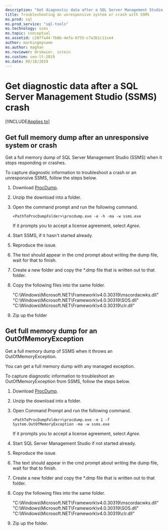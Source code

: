 ```yaml
---
description: "Get diagnostic data after a SQL Server Management Studio (SSMS) crash"
title: Troubleshooting an unresponsive system or crash with SSMS
ms.prod: sql
ms.prod_service: "sql-tools"
ms.technology: ssms
ms.topic: conceptual
ms.assetid: c28ffa44-7b8b-4efa-b755-c7a3b1c11ce4
author: markingmyname
ms.author: maghan
ms.reviewer: drskwier, sstein
ms.custom: seo-lt-2019
ms.date: 09/18/2019
---
```


# Get diagnostic data after a SQL Server Management Studio (SSMS) crash

[!INCLUDE[Applies to](../../includes/appliesto-ss-asdb-asdw-xxx-md.md)]

## Get full memory dump after an unresponsive system or crash

Get a full memory dump of SQL Server Management Studio (SSMS) when it stops responding or crashes.

To capture diagnostic information to troubleshoot a crash or an unresponsive SSMS, follow the steps below.

1. Download [ProcDump](/sysinternals/downloads/procdump).

2. Unzip the download into a folder.

3. Open the command prompt and run the following command.

    ```console
    <PathToProcDumpFolder>\procdump.exe -e -h -ma -w ssms.exe
    ```

    If it prompts you to accept a license agreement, select *Agree*.

4. Start SSMS, if it hasn't started already.

5. Reproduce the issue.

6. The text should appear in the cmd prompt about writing the dump file, wait for that to finish.

7. Create a new folder and copy the *.dmp file that is written out to that folder.

8. Copy the following files into the same folder.

    "C:\Windows\Microsoft.NET\Framework\v4.0.30319\mscordacwks.dll"
    "C:\Windows\Microsoft.NET\Framework\v4.0.30319\SOS.dll"
    "C:\Windows\Microsoft.NET\Framework\v4.0.30319\clr.dll"

9. Zip up the folder

## Get full memory dump for an OutOfMemoryException

Get a full memory dump of SSMS when it throws an OutOfMemoryException.

You can get a full memory dump with any managed exception.

To capture diagnostic information to troubleshoot an OutOfMemoryException from SSMS, follow the steps below.

1. Download [ProcDump](/sysinternals/downloads/procdump).

2. Unzip the download into a folder.

3. Open Command Prompt and run the following command.

    ```console
    <PathToProcDumpFolder>\procdump.exe -e 1 -f System.OutOfMemoryException -ma -w ssms.exe
    ```

    If it prompts you to accept a license agreement, select *Agree*.

4. Start SQL Server Management Studio if not started already.

5. Reproduce the issue.

6. The text should appear in the cmd prompt about writing the dump file, wait for that to finish.

7. Create a new folder and copy the *.dmp file that is written out to that folder.

8. Copy the following files into the same folder.

    "C:\Windows\Microsoft.NET\Framework\v4.0.30319\mscordacwks.dll"
    "C:\Windows\Microsoft.NET\Framework\v4.0.30319\SOS.dll"
    "C:\Windows\Microsoft.NET\Framework\v4.0.30319\clr.dll"

9. Zip up the folder.